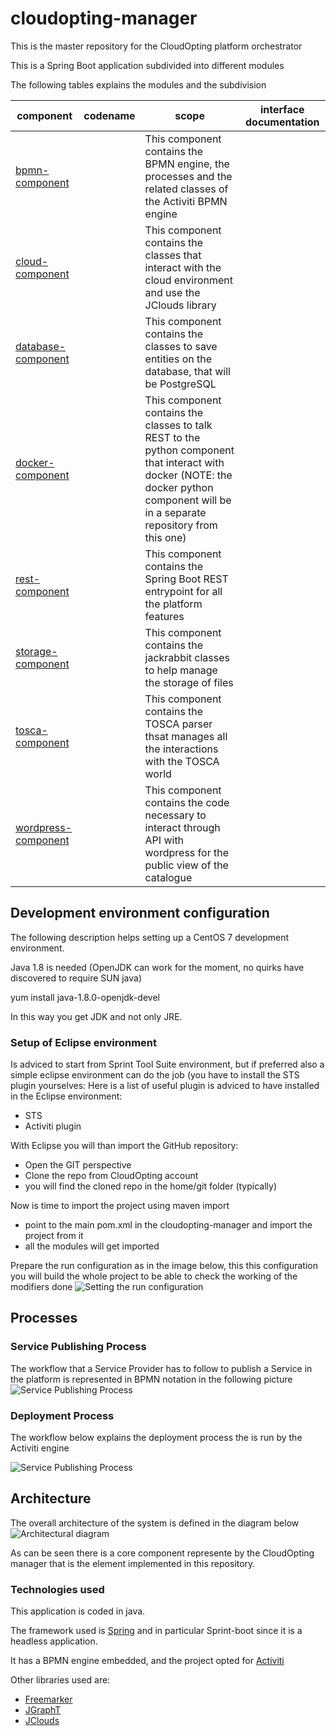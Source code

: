 # cloudopting-manager
This is the master repository for the CloudOpting platform orchestrator

This is a Spring Boot application subdivided into different modules

The following tables explains the modules and the subdivision

| component | codename | scope | interface documentation |
| --- | --- | --- | --- |
| [bpmn-component](https://github.com/CloudOpting/cloudopting-manager/tree/master/bpmn-component "bpmn-component") | | This component contains the BPMN engine, the processes and the related classes of the Activiti BPMN engine | |
| [cloud-component](https://github.com/CloudOpting/cloudopting-manager/tree/master/cloud-component "cloud-component") | | This component contains the classes that interact with the cloud environment and use the JClouds library | |
| [database-component](https://github.com/CloudOpting/cloudopting-manager/tree/master/database-component "database-component") | | This component contains the classes to save entities on the database, that will be PostgreSQL | |
| [docker-component](https://github.com/CloudOpting/cloudopting-manager/tree/master/docker-component "docker-component") | | This component contains the classes to talk REST to the python component that interact with docker (NOTE: the docker python component will be in a separate repository from this one) | |
| [rest-component](https://github.com/CloudOpting/cloudopting-manager/tree/master/rest-component "rest-component") | | This component contains the Spring Boot REST entrypoint for all the platform features | |
| [storage-component](https://github.com/CloudOpting/cloudopting-manager/tree/master/storage-component "storage-component") | | This component contains the jackrabbit classes to help manage the storage of files | |
| [tosca-component](https://github.com/CloudOpting/cloudopting-manager/tree/master/tosca-component "tosca-component") | | This component contains the TOSCA parser thsat manages all the interactions with the TOSCA world | |
| [wordpress-component](https://github.com/CloudOpting/cloudopting-manager/tree/master/wordpress-component "wordpress-component") | | This component contains the code necessary to interact through API with wordpress for the public view of the catalogue | |

## Development environment configuration
The following description helps setting up a CentOS 7 development environment.

Java 1.8 is needed (OpenJDK can work for the moment, no quirks have discovered to require SUN java)

yum install java-1.8.0-openjdk-devel

In this way you get JDK and not only JRE.

### Setup of Eclipse environment
Is adviced to start from Sprint Tool Suite environment, but if preferred also a simple eclipse environment can do the job (you have to install the STS plugin yourselves:
Here is a list of useful plugin is adviced to have installed in the Eclipse environment:
 * STS
 * Activiti plugin

With Eclipse you will than import the GitHub repository:
 * Open the GIT perspective
 * Clone the repo from CloudOpting account
 * you will find the cloned repo in the home/git folder (typically)

Now is time to import the project using maven import
 * point to the main pom.xml in the cloudopting-manager and import the project from it
 * all the modules will get imported

Prepare the run configuration as in the image below, this this configuration you will build the whole project to be able to check the working of the modifiers done
![Setting the run configuration](https://raw.githubusercontent.com/CloudOpting/cloudopting-manager/master/documentation/runconfig.png)

## Processes
### Service Publishing Process
The workflow that a Service Provider has to follow to publish a Service in the platform is represented in BPMN notation
in the following picture
![Service Publishing Process](https://raw.githubusercontent.com/CloudOpting/cloudopting-manager/master/documentation/ServicePublishingProcess.png)

### Deployment Process
The workflow below explains the deployment process the is run by the Activiti engine

![Service Publishing Process](https://raw.githubusercontent.com/CloudOpting/cloudopting-manager/master/documentation/orchestration-process.bpmn20.png)


## Architecture
The overall architecture of the system is defined in the diagram below
![Architectural diagram](https://raw.githubusercontent.com/CloudOpting/cloudopting-manager/master/documentation/architecture.png)

As can be seen there is a core component represente by the CloudOpting manager that is the element implemented in this repository.

### Technologies used
This application is coded in java.

The framework used is [Spring](https://spring.io/) and in particular Sprint-boot since it is a headless application.

It has a BPMN engine embedded, and the project opted for [Activiti](http://activiti.org/)

Other libraries used are:
 * [Freemarker]()
 * [JGraphT]()
 * [JClouds]()
